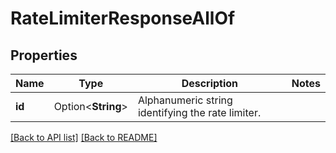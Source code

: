 # RateLimiterResponseAllOf

## Properties

Name | Type | Description | Notes
------------ | ------------- | ------------- | -------------
**id** | Option<**String**> | Alphanumeric string identifying the rate limiter. | 

[[Back to API list]](../README.md#documentation-for-api-endpoints) [[Back to README]](../README.md)


